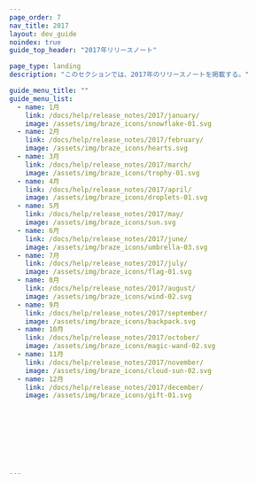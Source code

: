 ```yaml
---
page_order: 7
nav_title: 2017
layout: dev_guide
noindex: true
guide_top_header: "2017年リリースノート"

page_type: landing
description: "このセクションでは、2017年のリリースノートを掲載する。"

guide_menu_title: ""
guide_menu_list:
  - name: 1月
    link: /docs/help/release_notes/2017/january/
    image: /assets/img/braze_icons/snowflake-01.svg
  - name: 2月
    link: /docs/help/release_notes/2017/february/
    image: /assets/img/braze_icons/hearts.svg
  - name: 3月
    link: /docs/help/release_notes/2017/march/
    image: /assets/img/braze_icons/trophy-01.svg
  - name: 4月
    link: /docs/help/release_notes/2017/april/
    image: /assets/img/braze_icons/droplets-01.svg
  - name: 5月
    link: /docs/help/release_notes/2017/may/
    image: /assets/img/braze_icons/sun.svg
  - name: 6月
    link: /docs/help/release_notes/2017/june/
    image: /assets/img/braze_icons/umbrella-03.svg
  - name: 7月
    link: /docs/help/release_notes/2017/july/
    image: /assets/img/braze_icons/flag-01.svg
  - name: 8月
    link: /docs/help/release_notes/2017/august/
    image: /assets/img/braze_icons/wind-02.svg
  - name: 9月
    link: /docs/help/release_notes/2017/september/
    image: /assets/img/braze_icons/backpack.svg
  - name: 10月
    link: /docs/help/release_notes/2017/october/
    image: /assets/img/braze_icons/magic-wand-02.svg
  - name: 11月
    link: /docs/help/release_notes/2017/november/
    image: /assets/img/braze_icons/cloud-sun-02.svg
  - name: 12月
    link: /docs/help/release_notes/2017/december/
    image: /assets/img/braze_icons/gift-01.svg









---
```


